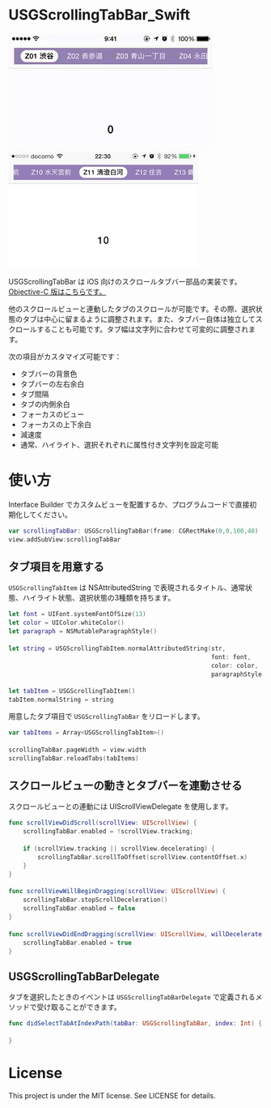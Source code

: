 # USGScrollingTabBar_Swift

![animation](./sample.gif) ![screenshot](./screenshot.jpg)

USGScrollingTabBar は iOS 向けのスクロールタブバー部品の実装です。[Objective-C 版はこちらです。](https://github.com/usagimaru/USGScrollingTabBar)

他のスクロールビューと連動したタブのスクロールが可能です。その際、選択状態のタブは中心に留まるように調整されます。また、タブバー自体は独立してスクロールすることも可能です。タブ幅は文字列に合わせて可変的に調整されます。

次の項目がカスタマイズ可能です：

- タブバーの背景色
- タブバーの左右余白
- タブ間隔
- タブの内側余白
- フォーカスのビュー
- フォーカスの上下余白
- 減速度
- 通常、ハイライト、選択それぞれに属性付き文字列を設定可能

# 使い方

Interface Builder でカスタムビューを配置するか、プログラムコードで直接初期化してください。

```swift
var scrollingTabBar: USGScrollingTabBar(frame: CGRectMake(0,0,100,40)
view.addSubView:scrollingTabBar
```

## タブ項目を用意する

`USGScrollingTabItem` は NSAttributedString で表現されるタイトル、通常状態、ハイライト状態、選択状態の3種類を持ちます。

```swift
let font = UIFont.systemFontOfSize(13)
let color = UIColor.whiteColor()
let paragraph = NSMutableParagraphStyle()

let string = USGScrollingTabItem.normalAttributedString(str,
                                                        font: font,
                                                        color: color,
                                                        paragraphStyle: paragraph)

let tabItem = USGScrollingTabItem()
tabItem.normalString = string
```

用意したタブ項目で `USGScrollingTabBar` をリロードします。

```swift
var tabItems = Array<USGScrollingTabItem>()

scrollingTabBar.pageWidth = view.width
scrollingTabBar.reloadTabs(tabItems)
```

## スクロールビューの動きとタブバーを連動させる

スクロールビューとの連動には UIScrollViewDelegate を使用します。

```swift
func scrollViewDidScroll(scrollView: UIScrollView) {
	scrollingTabBar.enabled = !scrollView.tracking;
	
	if (scrollView.tracking || scrollView.decelerating) {
		scrollingTabBar.scrollToOffset(scrollView.contentOffset.x)
	}
}

func scrollViewWillBeginDragging(scrollView: UIScrollView) {
	scrollingTabBar.stopScrollDeceleration()
	scrollingTabBar.enabled = false
}

func scrollViewDidEndDragging(scrollView: UIScrollView, willDecelerate decelerate: Bool) {
	scrollingTabBar.enabled = true
}
```

## USGScrollingTabBarDelegate

タブを選択したときのイベントは `USGScrollingTabBarDelegate` で定義されるメソッドで受け取ることができます。

```swift
func didSelectTabAtIndexPath(tabBar: USGScrollingTabBar, index: Int) {
    
}
```

# License

This project is under the MIT license. See LICENSE for details.
